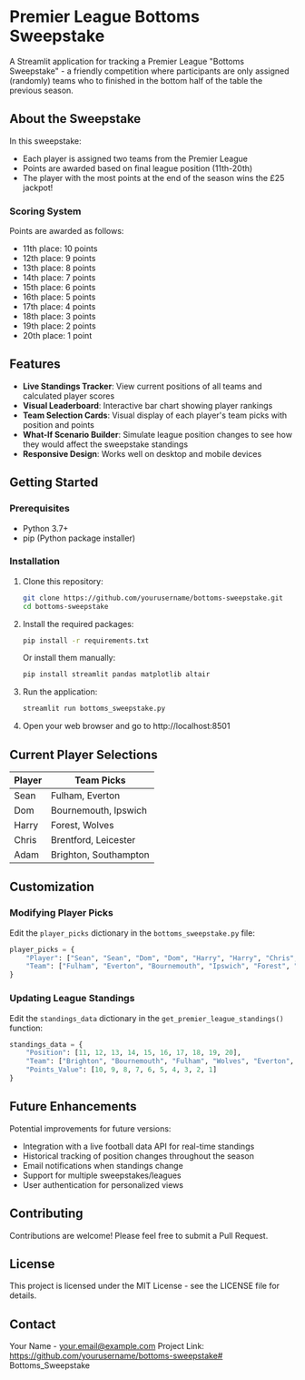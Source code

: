# Premier League Bottoms Sweepstake

A Streamlit application for tracking a Premier League "Bottoms Sweepstake" - a friendly competition where participants are only assigned (randomly) teams who to finished in the bottom half of the table the previous season.

## About the Sweepstake

In this sweepstake:
- Each player is assigned two teams from the Premier League
- Points are awarded based on final league position (11th-20th)
- The player with the most points at the end of the season wins the £25 jackpot!

### Scoring System

Points are awarded as follows:
- 11th place: 10 points
- 12th place: 9 points
- 13th place: 8 points
- 14th place: 7 points 
- 15th place: 6 points
- 16th place: 5 points
- 17th place: 4 points
- 18th place: 3 points
- 19th place: 2 points
- 20th place: 1 point

## Features

- **Live Standings Tracker**: View current positions of all teams and calculated player scores
- **Visual Leaderboard**: Interactive bar chart showing player rankings
- **Team Selection Cards**: Visual display of each player's team picks with position and points
- **What-If Scenario Builder**: Simulate league position changes to see how they would affect the sweepstake standings
- **Responsive Design**: Works well on desktop and mobile devices

## Getting Started

### Prerequisites

- Python 3.7+
- pip (Python package installer)

### Installation

1. Clone this repository:
   ```bash
   git clone https://github.com/yourusername/bottoms-sweepstake.git
   cd bottoms-sweepstake
   ```

2. Install the required packages:
   ```bash
   pip install -r requirements.txt
   ```
   
   Or install them manually:
   ```bash
   pip install streamlit pandas matplotlib altair
   ```

3. Run the application:
   ```bash
   streamlit run bottoms_sweepstake.py
   ```

4. Open your web browser and go to http://localhost:8501

## Current Player Selections

| Player | Team Picks               |
|--------|--------------------------|
| Sean   | Fulham, Everton          |
| Dom    | Bournemouth, Ipswich     |
| Harry  | Forest, Wolves           |
| Chris  | Brentford, Leicester     |
| Adam   | Brighton, Southampton    |

## Customization

### Modifying Player Picks

Edit the `player_picks` dictionary in the `bottoms_sweepstake.py` file:

```python
player_picks = {
    "Player": ["Sean", "Sean", "Dom", "Dom", "Harry", "Harry", "Chris", "Chris", "Adam", "Adam"],
    "Team": ["Fulham", "Everton", "Bournemouth", "Ipswich", "Forest", "Wolves", "Brentford", "Leicester", "Brighton", "Southampton"]
}
```

### Updating League Standings

Edit the `standings_data` dictionary in the `get_premier_league_standings()` function:

```python
standings_data = {
    "Position": [11, 12, 13, 14, 15, 16, 17, 18, 19, 20],
    "Team": ["Brighton", "Bournemouth", "Fulham", "Wolves", "Everton", "Brentford", "Forest", "Southampton", "Leicester", "Ipswich"],
    "Points_Value": [10, 9, 8, 7, 6, 5, 4, 3, 2, 1]
}
```

## Future Enhancements

Potential improvements for future versions:
- Integration with a live football data API for real-time standings
- Historical tracking of position changes throughout the season
- Email notifications when standings change
- Support for multiple sweepstakes/leagues
- User authentication for personalized views

## Contributing

Contributions are welcome! Please feel free to submit a Pull Request.

## License

This project is licensed under the MIT License - see the LICENSE file for details.

## Contact

Your Name - your.email@example.com
Project Link: https://github.com/yourusername/bottoms-sweepstake# Bottoms_Sweepstake
